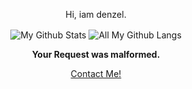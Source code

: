 <p align="center">Hi, iam denzel.</p>
<p align="center">
	
<img align="center" style="padding:0" src="https://github-readme-stats-diced.vercel.app/api?username=diced&show_icons=true&count_private=true&include_all_commits=true&hide=contribs&hide_border=true&hide_title=true&hide_border=true&bg_color=0d1117&text_color=ffffff" alt="My Github Stats">
	
<img align="center" style="padding:0" src="https://github-readme-stats-diced.vercel.app/api/top-langs/?username=diced&layout=compact&hide_border=true&hide_border=true&bg_color=0d1117&text_color=ffffff" alt="All My Github Langs">

<p align="center"><strong>Your Request was malformed.</strong></p>

<p align="center">
	<a href="https://www.youtube.com/watch?v=dQw4w9WgXcQ">Contact Me!</a>
</p>

<p></p>
<p></p>
</p>
